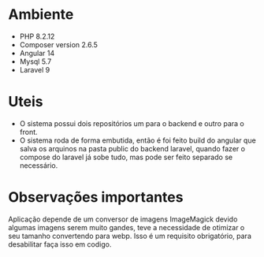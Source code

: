 # Ambiente
- PHP 8.2.12
- Composer version 2.6.5
- Angular 14
- Mysql 5.7
- Laravel 9

# Uteis
- O sistema possui dois repositórios um para o backend e outro para o front.
- O sistema roda de forma embutida, então é foi feito build do angular que salva os arquinos na pasta public do backend laravel, quando fazer o compose do laravel já sobe tudo, mas pode ser feito separado se necessário.

# Observações importantes
 Aplicação depende de um conversor de imagens ImageMagick devido algumas imagens serem muito gandes, teve a necessidade de otimizar o seu tamanho
 convertendo para webp. Isso é um requisito obrigatório, para desabilitar faça isso em codigo.
 
